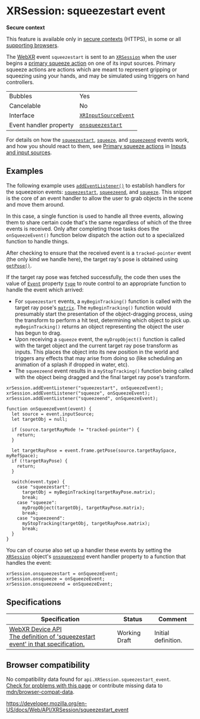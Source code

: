 XRSession: squeezestart event
=============================

**Secure context**

This feature is available only in [secure contexts](https://developer.mozilla.org/en-US/docs/Web/Security/Secure_Contexts) (HTTPS), in some or all [supporting browsers](#browser_compatibility).

The [WebXR](../webxr_device_api) event `squeezestart` is sent to an [`XRSession`](../xrsession) when the user begins a [primary squeeze action](../webxr_device_api/inputs#primary_squeeze_actions) on one of its input sources. Primary squeeze actions are actions which are meant to represent gripping or squeezing using your hands, and may be simulated using triggers on hand controllers.

<table><tbody><tr class="odd"><td>Bubbles</td><td>Yes</td></tr><tr class="even"><td>Cancelable</td><td>No</td></tr><tr class="odd"><td>Interface</td><td><a href="../xrinputsourceevent"><code>XRInputSourceEvent</code></a></td></tr><tr class="even"><td>Event handler property</td><td><a href="onsqueezestart"><code>onsqueezestart</code></a></td></tr></tbody></table>

For details on how the [`squeezestart`](squeezestart_event), [`squeeze`](squeeze_event), and [`squeezeend`](squeezeend_event) events work, and how you should react to them, see [Primary squeeze actions](../webxr_device_api/inputs#primary_squeeze_actions) in [Inputs and input sources](../webxr_device_api/inputs).

Examples
--------

The following example uses [`addEventListener()`](../eventtarget/addeventlistener) to establish handlers for the squeezeion events: [`squeezestart`](squeezestart_event), [`squeezeend`](squeezeend_event), and [`squeeze`](squeeze_event). This snippet is the core of an event handler to allow the user to grab objects in the scene and move them around.

In this case, a single function is used to handle all three events, allowing them to share certain code that's the same regardless of which of the three events is received. Only after completing those tasks does the `onSqueezeEvent()` function below dispatch the action out to a specialized function to handle things.

After checking to ensure that the received event is a `tracked-pointer` event (the only kind we handle here), the target ray's pose is obtained using [`getPose()`](../xrframe/getpose).

If the target ray pose was fetched successfully, the code then uses the value of [`Event`](../event) property [`type`](../event/type) to route control to an appropriate function to handle the event which arrived:

-   For `squeezestart` events, a `myBeginTracking()` function is called with the target ray pose's [`matrix`](../xrrigidtransform/matrix). The `myBeginTracking()` function would presumably start the presentation of the object-dragging process, using the transform to perform a hit test, determining which object to pick up. `myBeginTracking()` returns an object representing the object the user has begun to drag.
-   Upon receiving a `squeeze` event, the `myDropObject()` function is called with the target object and the current target ray pose transform as inputs. This places the object into its new position in the world and triggers any effects that may arise from doing so (like scheduling an animation of a splash if dropped in water, etc).
-   The `squeezeend` event results in a `myStopTracking()` function being called with the object being dragged and the final target ray pose's transform.

<!-- -->

    xrSession.addEventListener("squeezestart", onSqueezeEvent);
    xrSession.addEventListener("squeeze", onSqueezeEvent);
    xrSession.addEventListener("squeezeend", onSqueezeEvent);

    function onSqueezeEvent(event) {
      let source = event.inputSource;
      let targetObj = null;

      if (source.targetRayMode != "tracked-pointer") {
        return;
      }

      let targetRayPose = event.frame.getPose(source.targetRaySpace, myRefSpace);
      if (!targetRayPose) {
        return;
      }

      switch(event.type) {
        case "squeezestart":
          targetObj = myBeginTracking(targetRayPose.matrix);
          break;
        case "squeeze":
          myDropObject(targetObj, targetRayPose.matrix);
          break;
        case "squeezeend":
          myStopTracking(targetObj, targetRayPose.matrix);
          break;
      }
    }

You can of course also set up a handler these events by setting the [`XRSession`](../xrsession) object's [`onsqueezeend`](onsqueezeend) event handler property to a function that handles the event:

    xrSession.onsqueezestart = onSqueezeEvent;
    xrSession.onsqueeze = onSqueezeEvent;
    xrSession.onsqueezeend = onSqueezeEvent;

Specifications
--------------

<table><thead><tr class="header"><th>Specification</th><th>Status</th><th>Comment</th></tr></thead><tbody><tr class="odd"><td><a href="https://immersive-web.github.io/webxr/#eventdef-xrsession-squeezestart">WebXR Device API<br />
<span class="small">The definition of 'squeezestart event' in that specification.</span></a></td><td><span class="spec-wd">Working Draft</span></td><td>Initial definition.</td></tr></tbody></table>

Browser compatibility
---------------------

No compatibility data found for `api.XRSession.squeezestart_event`.  
[Check for problems with this page](#on-github) or contribute missing data to [mdn/browser-compat-data](https://github.com/mdn/browser-compat-data).

<a href="https://developer.mozilla.org/en-US/docs/Web/API/XRSession/squeezestart_event" class="_attribution-link">https://developer.mozilla.org/en-US/docs/Web/API/XRSession/squeezestart_event</a>
